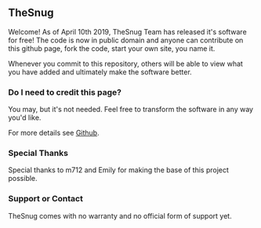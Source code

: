 ## TheSnug

Welcome! As of April 10th 2019, TheSnug Team has released it's software for free! The code is now in public domain and anyone can contribute on this github page, fork the code, start your own site, you name it.

Whenever you commit to this repository, others will be able to view what you have added and ultimately make the software better.

### Do I need to credit this page?

You may, but it's not needed. Feel free to transform the software in any way you'd like.

For more details see [Github](https://github.com/TheSnugMC/TheSnug).

### Special Thanks

Special thanks to m712 and Emily for making the base of this project possible.

### Support or Contact
TheSnug comes with no warranty and no official form of support yet.
